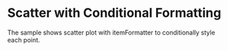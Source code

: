 Scatter with Conditional Formatting
======================

The sample shows scatter plot with itemFormatter to conditionally style each point.
